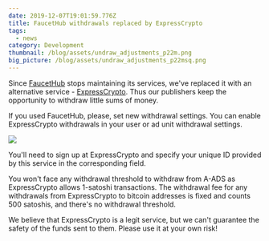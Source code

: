 ```yaml
---
date: 2019-12-07T19:01:59.776Z
title: FaucetHub withdrawals replaced by ExpressCrypto
tags:
  - news
category: Development
thumbnail: /blog/assets/undraw_adjustments_p22m.png
big_picture: /blog/assets/undraw_adjustments_p22msq.png
---
```

Since [FaucetHub](https://faucethub.io/) stops maintaining its services, we've replaced it with an alternative service - [ExpressCrypto](https://expresscrypto.io/). Thus our publishers keep the opportunity to withdraw little sums of money.

If you used FaucetHub, please, set new withdrawal settings. You can enable ExpressCrypto withdrawals in your user or ad unit withdrawal settings. 

![](/blog/assets/screenshot-4-.png)

You'll need to sign up at ExpressCrypto and specify your unique ID provided by this service in the corresponding field.

You won't face any withdrawal threshold to withdraw from A-ADS as ExpressCrypto allows 1-satoshi transactions. The withdrawal fee for any withdrawals from ExpressCrypto to bitcoin addresses is fixed and counts 500 satoshis, and there's no withdrawal threshold.

We believe that ExpressCrypto is a legit service, but we can't guarantee the safety of the funds sent to them. Please use it at your own risk!
